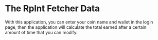 # The Rplnt Fetcher Data

With this application, you can enter your coin name and wallet in the login page, then the application will calculate the total earned after a certain amount of time that you can modify.
